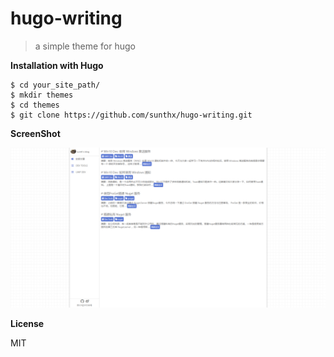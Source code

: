 # hugo-writing

> a simple theme for hugo

**Installation with Hugo**

```
$ cd your_site_path/
$ mkdir themes
$ cd themes
$ git clone https://github.com/sunthx/hugo-writing.git
```

**ScreenShot**

![](images/screenshot.png)

**License**

MIT